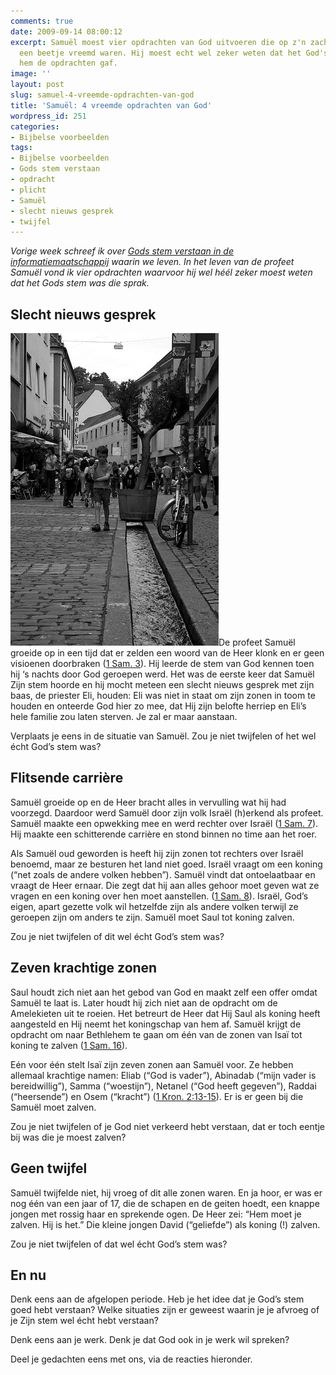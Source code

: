 ```yaml
---
comments: true
date: 2009-09-14 08:00:12
excerpt: Samuël moest vier opdrachten van God uitvoeren die op z'n zachtst gezegd
  een beetje vreemd waren. Hij moest echt wel zeker weten dat het God's stem was die
  hem de opdrachten gaf.
image: ''
layout: post
slug: samuel-4-vreemde-opdrachten-van-god
title: 'Samuël: 4 vreemde opdrachten van God'
wordpress_id: 251
categories:
- Bijbelse voorbeelden
tags:
- Bijbelse voorbeelden
- Gods stem verstaan
- opdracht
- plicht
- Samuël
- slecht nieuws gesprek
- twijfel
---
```


_Vorige week schreef ik over _[_Gods stem verstaan in de informatiemaatschappij_](/2009/09/10/gods-stem-verstaan-in-een-informatiemaatschappij/)_ waarin we leven. In het leven van de profeet Samuël vond ik vier opdrachten waarvoor hij wel héél zeker moest weten dat het Gods stem was die sprak._


## Slecht nieuws gesprek


![Afbeelding van een dromend jongetje](/images/2009/09/jongensdroom.jpg)De profeet Samuël groeide op in een tijd dat er zelden een woord van de Heer klonk en er geen visioenen doorbraken ([1 Sam. 3](http://www.biblija.net/biblija.cgi?m=1+samuel+3&id18=1&pos=0&l=nl&set=10)). Hij leerde de stem van God kennen toen hij ‘s nachts door God geroepen werd. Het was de eerste keer dat Samuël Zijn stem hoorde en hij mocht meteen een slecht nieuws gesprek met zijn baas, de priester Eli, houden: Eli was niet in staat om zijn zonen in toom te houden en onteerde God hier zo mee, dat Hij zijn belofte herriep en Eli’s hele familie zou laten sterven. Je zal er maar aanstaan.

Verplaats je eens in de situatie van Samuël. Zou je niet twijfelen of het wel écht God’s stem was?


## Flitsende carrière


Samuël groeide op en de Heer bracht alles in vervulling wat hij had voorzegd. Daardoor werd Samuël door zijn volk Israël (h)erkend als profeet. Samuël maakte een opwekking mee en werd rechter over Israël ([1 Sam. 7](http://www.biblija.net/biblija.cgi?m=1+samuel+7&id18=1&pos=0&l=nl&set=10)). Hij maakte een schitterende carrière en stond binnen no time aan het roer.

Als Samuël oud geworden is heeft hij zijn zonen tot rechters over Israël benoemd, maar ze besturen het land niet goed. Israël vraagt om een koning (“net zoals de andere volken hebben”). Samuël vindt dat ontoelaatbaar en vraagt de Heer ernaar. Die zegt dat hij aan alles gehoor moet geven wat ze vragen en een koning over hen moet aanstellen. ([1 Sam. 8](http://www.biblija.net/biblija.cgi?m=1+samuel+8&id18=1&pos=0&l=nl&set=10)). Israël, God’s eigen, apart gezette volk wil hetzelfde zijn als andere volken terwijl ze geroepen zijn om anders te zijn. Samuël moet Saul tot koning zalven.

Zou je niet twijfelen of dit wel écht God’s stem was?


## Zeven krachtige zonen


Saul houdt zich niet aan het gebod van God en maakt zelf een offer omdat Samuël te laat is. Later houdt hij zich niet aan de opdracht om de Amelekieten uit te roeien. Het betreurt de Heer dat Hij Saul als koning heeft aangesteld en Hij neemt het koningschap van hem af. Samuël krijgt de opdracht om naar Bethlehem te gaan om één van de zonen van Isaï tot koning te zalven ([1 Sam. 16](http://www.biblija.net/biblija.cgi?m=1+samuel+16&id18=1&pos=0&l=nl&set=10)).

Eén voor één stelt Isaï zijn zeven zonen aan Samuël voor. Ze hebben allemaal krachtige namen: Eliab (“God is vader”), Abinadab (“mijn vader is bereidwillig”), Samma (“woestijn”), Netanel (“God heeft gegeven”), Raddai (“heersende”) en Osem (“kracht”) ([1 Kron. 2:13-15](http://www.biblija.net/biblija.cgi?m=1+kron+2%3A13-15&id18=1&pos=0&l=nl&set=10)). Er is er geen bij die Samuël moet zalven.

Zou je niet twijfelen of je God niet verkeerd hebt verstaan, dat er toch eentje bij was die je moest zalven?


## Geen twijfel


Samuël twijfelde niet, hij vroeg of dit alle zonen waren. En ja hoor, er was er nog één van een jaar of 17, die de schapen en de geiten hoedt, een knappe jongen met rossig haar en sprekende ogen. De Heer zei: “Hem moet je zalven. Hij is het.” Die kleine jongen David (“geliefde”) als koning (!) zalven.

Zou je niet twijfelen of dat wel écht God’s stem was?


## En nu


Denk eens aan de afgelopen periode. Heb je het idee dat je God’s stem goed hebt verstaan? Welke situaties zijn er geweest waarin je je afvroeg of je Zijn stem wel écht hebt verstaan?

Denk eens aan je werk. Denk je dat God ook in je werk wil spreken?

Deel je gedachten eens met ons, via de reacties hieronder.
